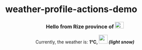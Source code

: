 # weather-profile-actions-demo

<!-- WEATHER:START -->
<h3 align="center">Hello from Rize province of <img src="https://flagicons.lipis.dev/flags/4x3/tr.svg" width="28" height="21"/></h3>
<p align="center">Currently, the weather is: <b>1°C, <img src="https://openweathermap.org/img/wn/13n.png" width="28" height="28"> <i>(light snow)</i></b></p>
<!-- WEATHER:END -->
